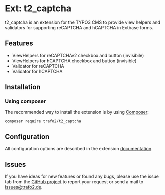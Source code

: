 # Ext: t2_captcha
t2_captcha is an extension for the TYPO3 CMS to provide view helpers and validators for supporting reCAPTCHA and hCAPTCHA in Extbase forms.

## Features
* ViewHelpers for reCAPTCHAv2 checkbox and button (invisibile)
* ViewHelpers for hCAPTCHA checkbox and button (invisible)
* Validator for reCAPTCHA
* Validator for hCAPTCHA

## Installation
### Using composer
The recommended way to install the extension is by using [Composer](https://getcomposer.org):

    composer require trafo2/t2_captcha

## Configuration
All configuration options are described in the extension [documentation](https://docs.typo3.org/p/trafo2/t2_captcha/master/en-us/).

## Issues
If you have ideas for new features or found any bugs, please use the issue tab from the [GitHub project](https://github.com/trafo2/t2_captcha/issues) to report your request or send a mail to <issues@trafo2.de>.
